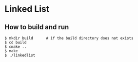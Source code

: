 # Linked List

## How to build and run

```
$ mkdir build      # if the build directory does not exists
$ cd build
$ cmake ..
$ make
$ ./linkedlist
```

